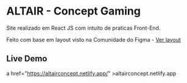# ALTAIR - Concept Gaming

Site realizado em React JS com intuito de praticas Front-End.

Feito com base em layout visto na Comunidade do Figma - 
<a href="https://www.figma.com/file/ryUpWbPwXCgLpDoULL2a5x/Altair---Concept-Gaming-Laptop-Landing-Page-Design-(Community)">Ver layout</a>

## Live Demo
a href="https://altairconcept.netlify.app/" >altairconcept.netlify.app</a>
